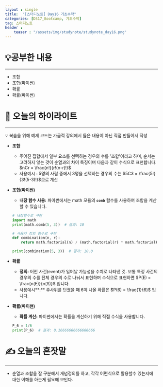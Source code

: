 ```yaml
---
layout : single
title:  "[스터디노트] Day16 기초수학"
categories: [DS17_Bootcamp, 기초수학]
tag: 스터디노트
header :
    teaser : "/assets/img/studynote/studynote_day16.png"
---
```



# 💡공부한 내용

---

- 조합
- 조합(파이썬)
- 확률
- 확률(파이썬)

# 📝 오늘의 하이라이트

---

<aside>
💡 복습을 위해 예제 코드는 가급적 강의에서 들은 내용이 아닌 직접 만들어서 작성

</aside>

- **조합**
    - 주어진 집합에서 일부 요소를 선택하는 경우의 수를 '조합'이라고 하며, 순서는 고려하지 않는 것이 순열과의 차이 특징이며 다음과 같이 수식으로 표현합니다.  $nCr = \frac{n!}{r!(n-r)!}$
    - 사용예시 : 5명의 사람 중에서 3명을 선택하는 경우의 수는 $5C3 = \frac{5!}{3!(5-3)!}$으로 계산
- **조합(파이썬)**
    - **내장 함수 사용:** 파이썬에서는 math 모듈의 **`comb`** 함수를 사용하여 조합을 계산할 수 있습니다.
    
    ```python
    # 내장함수로 구현
    import math
    print(math.comb(5, 3))  # 결과: 10
    
    # 사용자 정의 함수로 구현
    def combination(n, r):
        return math.factorial(n) / (math.factorial(r) * math.factorial(n - r))
    
    print(combination(5, 3))  # 결과: 10.0
    ```
    
- **확률**
    - **정의:** 어떤 사건(event)가 일어날 가능성을 수치로 나타낸 것. 보통 특정 사건의 경우의 수를 전체 경우의 수로 나눠서 표현하며 수식으로 표현하면 $P(E) = \frac{n(E)}{n(S)}$ 입니다.
    - 사용예시**:** 주사위를 던졌을 때 6이 나올 확률은 $P(6) = \frac{1}{6}$ 입니다.
- **확률(파이썬)**
    - **확률 계산:** 파이썬에서는 확률을 계산하기 위해 직접 수식을 사용합니다.
    
    ```python
    P_6 = 1/6
    print(P_6)  # 결과: 0.16666666666666666
    ```
    

# ✍️ 오늘의 혼잣말

---

- 순열과 조합을 잘 구분해서 개념정의를 하고, 각각 어떤식으로 활용할수 있는지에 대한 이해를 하는게 필요해 보인다.